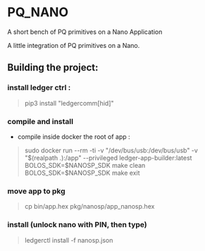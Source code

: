 # PQ_NANO
A short bench of PQ primitives on a Nano Application

A little integration of PQ primitives on a Nano.

## Building the project:

### install ledger ctrl :
> pip3 install "ledgercomm[hid]"
 
 
###  compile and install 
- compile inside docker the root of app :

> sudo docker run --rm -ti -v "/dev/bus/usb:/dev/bus/usb" -v "$(realpath .):/app" --privileged ledger-app-builder:latest
> BOLOS_SDK=$NANOSP_SDK make clean
> BOLOS_SDK=$NANOSP_SDK make 
> exit 
### move app to pkg 
> cp bin/app.hex pkg/nanosp/app_nanosp.hex 
### install (unlock nano with PIN, then type)
> ledgerctl install -f nanosp.json


